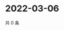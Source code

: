 # 2022-03-06

共 0 条

<!-- BEGIN WEIBO -->
<!-- 最后更新时间 Sun Mar 06 2022 20:18:56 GMT+0800 (China Standard Time) -->

<!-- END WEIBO -->
